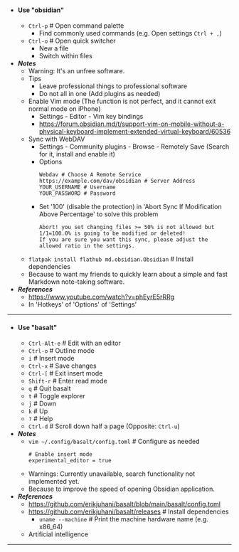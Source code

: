 - #### Use "obsidian"
    - `Ctrl-p` # Open command palette
        - Find commonly used commands (e.g. Open settings `Ctrl + ,`)
    - `Ctrl-o` # Open quick switcher
        - New a file
        - Switch within files
- ***Notes***
    - Warning: It's an unfree software.
    - Tips
        - Leave professional things to professional software
        - Do not all in one (Add plugins as needed)
    - Enable Vim mode (The function is not perfect, and it cannot exit normal mode on iPhone)
        - Settings - Editor - Vim key bindings
        - https://forum.obsidian.md/t/support-vim-on-mobile-without-a-physical-keyboard-implement-extended-virtual-keyboard/60536
    - Sync with WebDAV
        - Settings - Community plugins - Browse - Remotely Save (Search for it, install and enable it)
        - Options
          ```
          Webdav # Choose A Remote Service
          https://example.com/dav/obsidian # Server Address
          YOUR_USERNAME # Username
          YOUR_PASSWORD # Password
          ```
        - Set '100' (disable the protection) in 'Abort Sync If Modification Above Percentage' to solve this problem
          ```
          Abort! you set changing files >= 50% is not allowed but 1/1=100.0% is going to be modified or deleted!
          If you are sure you want this sync, please adjust the allowed ratio in the settings.
          ```
    - `flatpak install flathub md.obsidian.Obsidian` # Install dependencies
    - Because to want my friends to quickly learn about a simple and fast Markdown note-taking software.
- ***References***
    - https://www.youtube.com/watch?v=phEyrE5rRRg
    - In 'Hotkeys' of 'Options' of 'Settings'
- ---
- #### Use "basalt"
    - `Ctrl-Alt-e` # Edit with an editor
    - `Ctrl-o` # Outline mode
    - `i` # Insert mode
    - `Ctrl-x` # Save changes
    - `Ctrl-[` # Exit insert mode
    - `Shift-r` # Enter read mode
    - `q` # Quit basalt
    - `t` # Toggle explorer
    - `j` # Down
    - `k` # Up
    - `?` # Help
    - `Ctrl-d` # Scroll down half a page (Opposite: `Ctrl-u`)
- ***Notes***
    - `vim ~/.config/basalt/config.toml` # Configure as needed
      ```
      # Enable insert mode
      experimental_editor = true
      ```
    - Warnings: Currently unavailable, search functionality not implemented yet.
    - Because to improve the speed of opening Obsidian application.
- ***References***
    - https://github.com/erikjuhani/basalt/blob/main/basalt/config.toml
    - https://github.com/erikjuhani/basalt/releases # Install dependencies
        - `uname --machine` # Print the machine hardware name (e.g. x86_64)
    - Artificial intelligence
- ---
